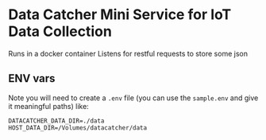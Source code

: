 # Data Catcher Mini Service for IoT Data Collection

Runs in a docker container
Listens for restful requests to store some json

## ENV vars
Note you will need to create a `.env` file (you can use the `sample.env` and give it meaningful paths) like:
```
DATACATCHER_DATA_DIR=./data
HOST_DATA_DIR=/Volumes/datacatcher/data
```
